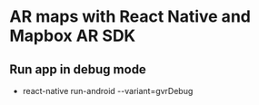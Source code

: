 # AR maps with React Native and Mapbox AR SDK

## Run app in debug mode
- react-native run-android --variant=gvrDebug
